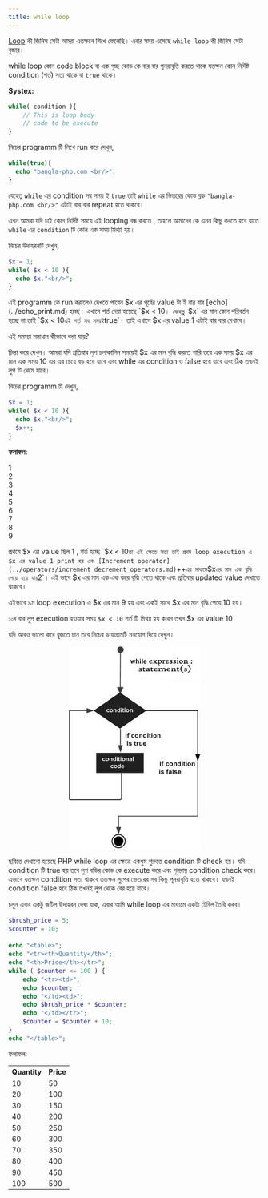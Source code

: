 ```yaml
---
title: while loop
---
```


[Loop](loop.md) কী জিনিস সেটা আমরা এতক্ষনে শিখে ফেলেছি। এবার সময় এসেছে `while loop` কী জিনিস সেটা বুজার।

while loop কোন code block বা এক গুচ্ছ কোড কে বার বার পূনরাবৃত্তি করতে থাকে যতক্ষন কোন নির্দিষ্ট condition (শর্ত) সত্য থাকে বা `true` থাকে।

**Systex:**

```php
while( condition ){
    // This is loop body
    // code to be execute
}
```

নিচের programm টি লিখে run করে দেখুন,

```php
while(true){
  echo "bangla-php.com <br/>";
}
```
যেহেতু `while` এর condition সব সময় ই `true` তাই `while` এর ভিতরের কোড ব্লক `"bangla-php.com <br/>"` এটাই বার বার repeat হতে থাকবে।

এখন আমরা যদি চাই কোন নির্দিষ্ট সময়ে এই looping বন্ধ করতে , তাহলে আমাদের কে এমন কিছু করতে হবে যাতে `while` এর `condition` টি কোন এক সময় মিথ্যা হয়।

নিচের উদাহরনটি দেখুন,
```php
$x = 1;
while( $x < 10 ){
  echo $x."<br/>";
}
```

এই programm কে run করালেও দেখতে পাবেন $x এর পূর্বের value টা ই বার বার [echo](../echo_print.md) হচ্ছে। এখানে শর্ত দেয়া হয়েছে `$x < 10`। যেহেতু `$x` এর মান কোন পরিবর্তন হচ্ছে না তাই `$x < 10` এই শর্ত সব সময়ই `true`। তাই এখানে $x এর value 1 এটাই বার বার দেখাবে।

এই সমস্যা সমাধান কীভাবে করা যায়?

চিন্তা করে দেখুন। আমরা যদি প্রতিবার লুপ চলাকালিন সময়েই $x এর মান বৃদ্ধি করতে পারি তবে এক সময় $x এর মান এক সময় 10 এর এর চেয়ে বড় হয়ে যাবে এবং while এর condition ও false হয়ে যাবে এবং ঠিক তখনই লুপ টি থেমে যাবে।

নিচের programm টি দেখুন,
```php
$x = 1;
while( $x < 10 ){
  echo $x."<br/>";
  $x++;
}
```
**ফলাফল:**
> 
1<br/>2<br/>3<br/>4<br/>5<br/>6<br/>7<br/>8<br/>9<br/>

প্রথমে $x এর value ছিল 1 , শর্ত হচ্ছে `$x < 10` তা এই ক্ষেতে সত্য তাই প্রথম loop execution এ $x এর value 1 print হয় এবং [Increment operator](../operators/increment_decrement_operators.md) `++` এর মাধ্যমে `$x` এর মান এক বৃদ্ধি পেয়ে হয়ে যায় `2`। 
এই ভাবে $x এর মান এক এক করে বৃদ্ধি পেতে থাকে এবং প্রতিবার updated value দেখাতে থাকবে। 

এইভাবে ৯ম loop execution এ $x এর মান 9 হয় এবং একই সাথে $x এর মান বৃদ্ধি পেয়ে 10 হয়।

`১০ম` বার লুপ execution হওয়ার সময় `$x < 10` শর্ত টি মিথ্যা হয় কারন তখন $x এর value 10



যদি আরও ভালো করে বুজতে চান তবে নিচের ডায়াগ্রামটি মনযোগ দিয়ে দেখুন।


<div style="text-align:center;">
<img src="php_while_loop.jpg">
</div>

ছবিতে দেখানো হয়েছে PHP while loop এর ক্ষেত্রে একধুম শুরুতে condition টি check হয়। যদি condition টি true হয় তবে লুপ বডির কোড কে execute করে এবং পুনরায় condition check করে। এভাবে যতক্ষন condition সত্য থাকবে ততক্ষন লুপের ভেতরের সব কিছু পূনরাবৃত্তি হতে থাকবে। যখনই condition false হবে ঠিক তখনই লুপ থেকে বের হয়ে যাবে।

চলুন এবার একটু জটিল উদাহরন দেখা যাক,
এবার আমি while loop এর মাধ্যমে একটা টেবিল তৈরি করব।

```php
$brush_price = 5; 
$counter = 10;

echo "<table>";
echo "<tr><th>Quantity</th>";
echo "<th>Price</th></tr>";
while ( $counter <= 100 ) {
	echo "<tr><td>";
	echo $counter;
	echo "</td><td>";
	echo $brush_price * $counter;
	echo "</td></tr>";
	$counter = $counter + 10;
}
echo "</table>";
```

ফলাফল:

<table><tbody><tr><th>Quantity</th><th>Price</th></tr>
<tr><td>10</td><td>50</td></tr><tr><td>20</td><td>100</td>
</tr><tr><td>30</td><td>150</td></tr><tr><td>40</td><td>200</td></tr>
<tr><td>50</td><td>250</td></tr><tr><td>60</td><td>300</td></tr>
<tr><td>70</td><td>350</td></tr><tr><td>80</td><td>400</td></tr>
<tr><td>90</td><td>450</td></tr><tr><td>100</td><td>500</td></tr></tbody></table>